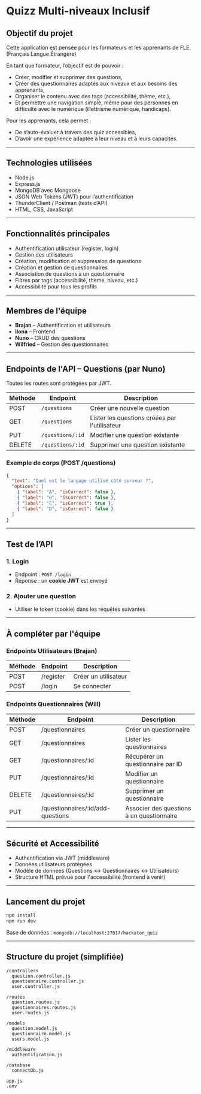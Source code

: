 # Quizz Multi-niveaux Inclusif

## Objectif du projet

Cette application est pensée pour les formateurs et les apprenants de FLE (Français Langue Étrangère)

En tant que formateur, l’objectif est de pouvoir :
- Créer, modifier et supprimer des questions,
- Créer des questionnaires adaptés aux niveaux et aux besoins des apprenants,
- Organiser le contenu avec des tags (accessibilité, thème, etc.),
- Et permettre une navigation simple, même pour des personnes en difficulté avec le numérique (illettrisme numérique, handicaps).

Pour les apprenants, cela permet :

- De s’auto-évaluer à travers des quiz accessibles,
- D’avoir une expérience adaptée à leur niveau et à leurs capacités.

---

## Technologies utilisées

- Node.js
- Express.js
- MongoDB avec Mongoose
- JSON Web Tokens (JWT) pour l’authentification
- ThunderClient / Postman (tests d’API)
- HTML, CSS, JavaScript

---

## Fonctionnalités principales

- Authentification utilisateur (register, login)
- Gestion des utilisateurs
- Création, modification et suppression de questions
- Création et gestion de questionnaires
- Association de questions à un questionnaire
- Filtres par tags (accessibilité, thème, niveau, etc.)
- Accessibilité pour tous les profils

---

## Membres de l'équipe

- **Brajan** – Authentification et utilisateurs
- **Ilona** – Frontend  
- **Nuno** – CRUD des questions
- **Wilfried** – Gestion des questionnaires

---

## Endpoints de l'API – Questions (par Nuno)

Toutes les routes sont protégées par JWT.

| Méthode | Endpoint         | Description                                   |
| ------- | ---------------- | --------------------------------------------- |
| POST    | `/questions`     | Créer une nouvelle question                   |
| GET     | `/questions`     | Lister les questions créées par l'utilisateur |
| PUT     | `/questions/:id` | Modifier une question existante               |
| DELETE  | `/questions/:id` | Supprimer une question existante              |

### Exemple de corps (POST /questions)

```json
{
  "text": "Quel est le langage utilisé côté serveur ?",
  "options": [
    { "label": "A", "isCorrect": false },
    { "label": "B", "isCorrect": false },
    { "label": "C", "isCorrect": true },
    { "label": "D", "isCorrect": false }
  ]
}
```

---

## Test de l’API

### 1. Login

- Endpoint : `POST /login`
- Réponse : un **cookie JWT** est envoyé

### 2. Ajouter une question

- Utiliser le token (cookie) dans les requêtes suivantes

---

## À compléter par l'équipe

### Endpoints Utilisateurs (Brajan)

| Méthode | Endpoint  | Description          |
| ------- | --------- | -------------------- |
| POST    | /register | Créer un utilisateur |
| POST    | /login    | Se connecter         |

### Endpoints Questionnaires (Will)

| Méthode | Endpoint                           | Description                               |
| ------- | ---------------------------------- | ----------------------------------------- |
| POST    | /questionnaires                    | Créer un questionnaire                    |
| GET     | /questionnaires                    | Lister les questionnaires                 |
| GET     | /questionnaires/\:id               | Récupérer un questionnaire par ID         |
| PUT     | /questionnaires/\:id               | Modifier un questionnaire                 |
| DELETE  | /questionnaires/\:id               | Supprimer un questionnaire                |
| PUT     | /questionnaires/\:id/add-questions | Associer des questions à un questionnaire |

---

## Sécurité et Accessibilité

- Authentification via JWT (middleware)
- Données utilisateurs protégées
- Modèle de données (Questions ↔ Questionnaires ↔ Utilisateurs)
- Structure HTML prévue pour l'accessibilité (frontend à venir)

---

## Lancement du projet

```bash
npm install
npm run dev
```

Base de données : `mongodb://localhost:27017/hackaton_quiz`

---

## Structure du projet (simplifiée)

```
/controllers
  question.controller.js
  questionnaire.controller.js
  user.controller.js

/routes
  question.routes.js
  questionnaires.routes.js
  user.routes.js

/models
  question.model.js
  questionnaire.model.js
  users.model.js

/middleware
  authentification.js

/database
  connectDb.js

app.js
.env
```

